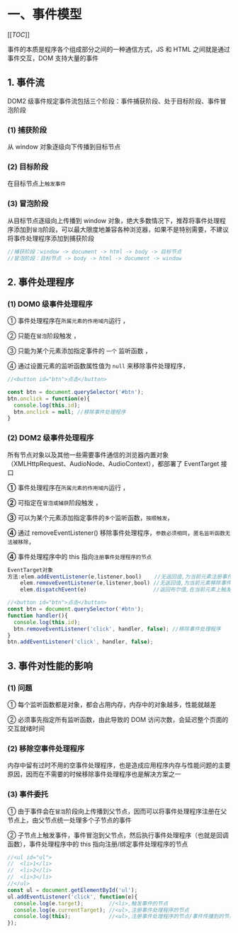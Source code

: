 # 一、事件模型

[[_TOC_]]

事件的本质是程序各个组成部分之间的一种通信方式，JS 和 HTML 之间就是通过事件交互，DOM 支持大量的事件

## 1. 事件流

DOM2 级事件规定事件流包括三个阶段：事件捕获阶段、处于目标阶段、事件冒泡阶段

### (1) 捕获阶段

从 window 对象逐级向下传播到目标节点

### (2) 目标阶段

在目标节点上`触发事件`

### (3) 冒泡阶段

从目标节点逐级向上传播到 window 对象，绝大多数情况下，推荐将事件处理程序添加到`冒泡`阶段，可以最大限度地兼容各种浏览器，如果不是特别需要，不建议将事件处理程序添加到捕获阶段

```javascript
//捕获阶段：window -> document -> html -> body -> 目标节点
//冒泡阶段：目标节点 -> body -> html -> document -> window
```

## 2. 事件处理程序

### (1) DOM0 级事件处理程序

① 事件处理程序在`所属元素的作用域内`运行 ，

② 只能在`冒泡`阶段触发 ，

③ 只能为某个元素添加指定事件的 `一个` 监听函数 ，

④ 通过设置元素的监听函数属性值为  `null`  来移除事件处理程序，

```javascript
//<button id="btn">点击</button>

const btn = document.querySelector('#btn');
btn.onclick = function(e){ 
  console.log(this.id);
  btn.onclick = null; //移除事件处理程序
}
```

### (2) DOM2 级事件处理程序

所有节点对象以及其他一些需要事件通信的浏览器内置对象（XMLHttpRequest、AudioNode、AudioContext），都部署了 EventTarget 接口 

**①** 事件处理程序在`所属元素的作用域内`运行 ，

**②** 可指定在`冒泡或捕获`阶段触发 ，

**③** 可以为某个元素添加指定事件的`多个`监听函数，`按顺触发`， 

**④** 通过 removeEventListener() 移除事件处理程序，`参数必须相同`，`匿名监听函数无法被移除`，

**④** 事件处理程序中的 this 指向`注册事件处理程序的节点`

```javascript
EventTarget对象
方法:elem.addEventListener(e,listener,bool)    //无返回值,为当前元素注册事件处理程序(false:冒泡阶段触发,,true:捕获阶段触发)
    elem.removeEventListener(e,listener,bool) //无返回值,为当前元素移除事件处理程序
    elem.dispatchEvent(e)                     //返回布尔值,在当前元素上触发指定事件,存在监听函数调用了preventDefault()则返回false

//<button id="btn">点击</button>
const btn = document.querySelector('#btn');
function handler(){
  console.log(this.id);
  btn.removeEventListener('click', handler, false); //移除事件处理程序
}
btn.addEventListener('click', handler, false);
```

## 3. 事件对性能的影响

### (1) 问题

① 每个监听函数都是对象，都会占用内存，内存中的对象越多，性能就越差 

② 必须事先指定所有监听函数，由此导致的 DOM 访问次数，会延迟整个页面的交互就绪时间

### (2) 移除空事件处理程序

内存中留有过时不用的空事件处理程序，也是造成应用程序内存与性能问题的主要原因，因而在不需要的时候移除事件处理程序也是解决方案之一

### (3) 事件委托

① 由于事件会在`冒泡`阶段向上传播到父节点，因而可以将事件处理程序注册在父节点上，由父节点统一处理多个子节点的事件

② 子节点上触发事件，事件冒泡到父节点，然后执行事件处理程序（也就是回调函数），事件处理程序中的 this 指向注册/绑定事件处理程序的节点 

```javascript
//<ul id="ul">
//  <li>1</li>
//  <li>2</li>
//  <li>3</li>
//</ul>
const ul = document.getElementById('ul');
ul.addEventListener('click', function(e){
  console.log(e.target);        //<li>,触发事件的节点
  console.log(e.currentTarget); //<ul>,注册事件处理程序的节点
  console.log(this);            //<ul>,注册事件处理程序的节点/事件传播到的节点(传播到父节点)
});
```
